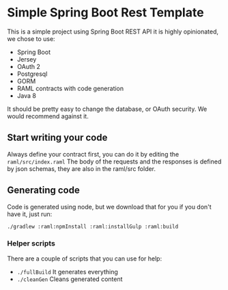 # Simple Spring Boot Rest Template

This is a simple project using Spring Boot REST API
it is highly opinionated, we chose to use:

* Spring Boot
* Jersey
* OAuth 2
* Postgresql
* GORM
* RAML contracts with code generation
* Java 8

It should be pretty easy to change the database, or OAuth security.
We would recommend against it.

## Start writing your code

Always define your contract first, you can do it by editing the `raml/src/index.raml`
The body of the requests and the responses is defined by json schemas, they are also
in the raml/src folder.

## Generating code

Code is generated using node, but we download that for you if you don't have it, just run:

```
./gradlew :raml:npmInstall :raml:installGulp :raml:build
```

### Helper scripts

There are a couple of scripts that you can use for help:

* `./fullBuild` It generates everything
* `./cleanGen` Cleans generated content

